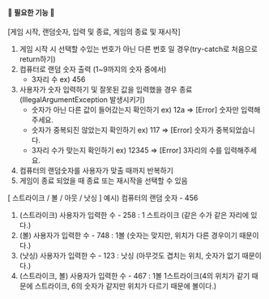 #### 🚀 필요한 기능 🚀

[게임 시작, 랜덤숫자, 입력 및 종료, 게임의 종료 및 재시작]
1. 게임 시작 시 선택할 수있는 번호가 아닌 다른 번호 일 경우(try-catch로 처음으로 return하기)
2. 컴퓨터로 랜덤 숫자 출력 (1~9까지의 숫자 중에서)
    - 3자리 수 ex) 456
3. 사용자가 숫자 입력하기 및 잘못된 값을 입력했을 경우 종료(IllegalArgumentException 발생시키기)
    - 숫자가 아닌 다른 값이 들어갔는지 확인하기 ex) 12a  => [Error] 숫자만 입력해주세요.
    - 숫자가 중복되진 않았는지 확인하기 ex) 117 => [Error] 숫자가 중복되었습니다.
    - 3자리 수가 맞는지 확인하기 ex) 12345 => [Error] 3자리의 수를 입력해주세요.
4. 컴퓨터의 랜덤숫자를 사용자가 맞출 때까지 반복하기
5. 게임이 종료 되었을 때 종료 또는 재시작을 선택할 수 있음

[ 스트라이크 / 볼 / 아웃 / 낫싱 ]
예시) 컴퓨터의 랜덤 숫자 - 456
1. (스트라이크) 사용자가 입력한 수 - 258  : 1 스트라이크 (같은 수가 같은 자리에 있다.)
2. (볼) 사용자가 입력한 수 - 748 : 1볼 (숫자는 맞지만, 위치가 다른 경우이기 때문이다.)
3. (낫싱) 사용자가 입력한 수 - 123 : 낫싱 (아무것도 겹치는 위치, 숫자가 없기 때문이다.)
4. (스트라이크, 볼) 사용자가 입력한 수 - 467 : 1볼 1스트라이크(4의 위치가 같기 때문에 스트라이크, 6의 숫자가 같지만 위치가 다르기 때문에 볼이다.)